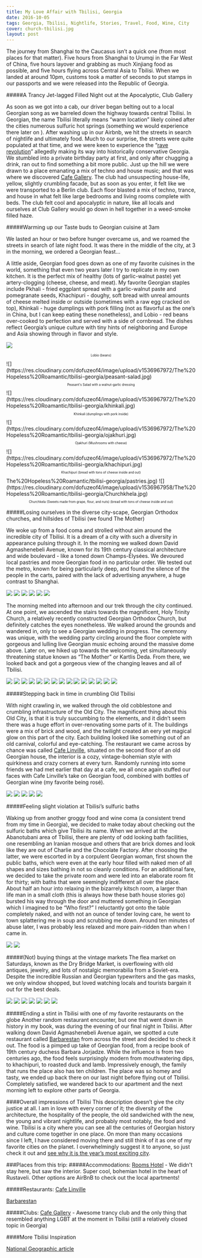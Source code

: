 ```yaml
---
title: My Love Affair with Tbilisi, Georgia
date: 2016-10-05
tags: Georgia, Tbilisi, Nightlife, Stories, Travel, Food, Wine, City
cover: church-tbilisi.jpg
layout: post
---
```


The journey from Shanghai to the Caucasus isn’t a quick one (from most places for that matter). Five hours from Shanghai to Urumqi in the Far West of China, five hours layover and  grabbing as much Xinjiang food as possible, and five hours flying across Central Asia to Tbilisi. When we landed at around 10pm, customs took a matter of seconds to put stamps in our passports and we were released into the Republic of Georgia.

#####A Trancy Jet-lagged Filled Night out at the Apocalyptic, Club Gallery

As soon as we got into a cab, our driver began belting out to a local Georgian song as we barreled down the highway towards central Tbilisi. In Georgian, the name Tbilisi literally means “warm location” likely coined after the cities numerous sulfuric hot springs (something we would experience there later on ). After washing up in our Airbnb, we hit the streets in search of nightlife and ultimately food. Much to our surprise, the streets were quite populated at that time, and we were keen to experience the “[rave revolution](https://mixmag.net/read/georgias-rave-revolution-is-explored-in-a-new-documentary-news)” allegedly making its way into historically conservative Georgia. We stumbled into a private birthday party at first, and only after chugging a drink, ran out to find something a bit more public. Just up the hill we were drawn to a place emanating a mix of techno and house music; and that was where we discovered [Cafe Gallery](https://www.facebook.com/cafegallery.ge/). The club had unsuspecting house-life, yellow, slightly crumbling facade, but as soon as you enter, it felt like we were transported to a Berlin club. Each floor blasted a mix of techno, trance, and house in what felt like large bedrooms and living rooms complete with beds. The club felt cool and apocalyptic in nature, like all locals and ourselves at Club Gallery would go down in hell together in a weed-smoke filled haze.

#####Warming up our Taste buds to Georgian cuisine at 3am

We lasted an hour or two before hunger overcame us, and we roamed the streets in search of late night food. It was there in the middle of the city, at 3 in the morning, we ordered a Georgian feast...

A little aside, Georgian food goes down as one of my favorite cuisines in the world, something that even two years later I try to replicate in my own kitchen. It is the perfect mix of healthy (lots of garlic-walnut paste) yet artery-clogging (cheese, cheese, and meat). My favorite Georgian staples include Pkhali - fried eggplant spread with a garlic-walnut paste and pomegranate seeds, Khachipuri - doughy, soft bread with unreal amounts of cheese melted inside or outside (sometimes with a raw egg cracked on top), Khinkali - huge dumplings with pork filling (not as flavorful as the one’s in China, but I can keep eating these nonetheless), and Lobio - red beans over-cooked to perfection and served with a side of cornbread. The dishes reflect Georgia’s unique culture with tiny hints of neighboring and Europe and Asia showing through in flavor and style.

![](https://res.cloudinary.com/dofuzeof4/image/upload/v1536967972/The%20Hopeless%20Roamantic/tbilisi-georgia/lobio.jpg)
<center><p style="font-size: .6em;">Lobio (beans)</p></center>
![](https://res.cloudinary.com/dofuzeof4/image/upload/v1536967972/The%20Hopeless%20Roamantic/tbilisi-georgia/peasant-salad.jpg)
<center><p style="font-size: .6em;">Peasant's Salad with a walnut-garlic dressing</p></center>
![](https://res.cloudinary.com/dofuzeof4/image/upload/v1536967972/The%20Hopeless%20Roamantic/tbilisi-georgia/khinkali.jpg)
<center><p style="font-size: .6em;">Khinkali (dumplings with pork inside)</p></center>
![](https://res.cloudinary.com/dofuzeof4/image/upload/v1536967972/The%20Hopeless%20Roamantic/tbilisi-georgia/ojakhuri.jpg)
<center><p style="font-size: .6em;">Ojakhuri (Mushrooms with cheese)</p></center>
![](https://res.cloudinary.com/dofuzeof4/image/upload/v1536967972/The%20Hopeless%20Roamantic/tbilisi-georgia/khachipuri.jpg)
<center><p style="font-size: .6em;">Khachipuri (bread with tons of cheese inside and out)</p></center>
The%20Hopeless%20Roamantic/tbilisi-georgia/pastries.jpg)
![](https://res.cloudinary.com/dofuzeof4/image/upload/v1536967958/The%20Hopeless%20Roamantic/tbilisi-georgia/Churchkhela.jpg)
<center><p style="font-size: .6em;">Churchkela (Sweets made from grape, flour, and nuts) (bread with tons of cheese inside and out)</p></center>


#####Losing ourselves in the diverse city-scape, Georgian Orthodox churches, and hillsides of Tbilisi (we found The Mother)

We woke up from a food coma and strolled without aim around the incredible city of Tbilisi. It is a dream of a city with such a diversity in appearance pulsing through it. In the morning we walked down David Agmashenebeli Avenue, known for its 19th century classical architecture and wide boulevard - like a toned down Champs-Élysées. We devoured local pastries and more Georgian food in no particular order. We tested out the metro, known for being particularly deep, and found the silence of the people in the carts,  paired with the lack of advertising anywhere, a huge contrast to Shanghai.

![](https://res.cloudinary.com/dofuzeof4/image/upload/v1536967972/The%20Hopeless%20Roamantic/tbilisi-georgia/architecture-David-Agmashenebeli.jpg)
![](https://res.cloudinary.com/dofuzeof4/image/upload/v1536967972/The%20Hopeless%20Roamantic/tbilisi-georgia/architecture-David-Agmashenebeli-2.jpg)
![](https://res.cloudinary.com/dofuzeof4/image/upload/v1536967972/The%20Hopeless%20Roamantic/tbilisi-georgia/architecture-David-Agmashenebeli-3.jpg)
![](https://res.cloudinary.com/dofuzeof4/image/upload/v1536967972/The%20Hopeless%20Roamantic/tbilisi-georgia/architecture-David-Agmashenebeli-4.jpg)
![](https://res.cloudinary.com/dofuzeof4/image/upload/v1536967972/The%20Hopeless%20Roamantic/tbilisi-georgia/architecture-David-Agmashenebeli-5.jpg)
![](https://res.cloudinary.com/dofuzeof4/image/upload/v1536967972/The%20Hopeless%20Roamantic/tbilisi-georgia/architecture-David-Agmashenebeli-6.jpg)

The morning melted into afternoon and our trek through the city continued. At one point, we ascended the stairs towards the magnificent, Holy Trinity Church, a relatively recently constructed Georgian Orthodox Church, but definitely catches the eyes nonetheless. We walked around the grounds and wandered in, only to see a Georgian wedding in progress. The ceremony was unique, with the wedding party circling around the floor complete with gorgeous and lulling live Georgian music echoing around the massive dome above. Later on, we hiked up towards the welcoming, yet simultaneously threatening statue known as “The Mother” or Kartlis Deda. From there, we looked back and got a gorgeous view of the changing leaves and all of Tbilisi.

![](https://res.cloudinary.com/dofuzeof4/image/upload/v1536967956/The%20Hopeless%20Roamantic/tbilisi-georgia/holy-trinity-church.jpg)
![](https://res.cloudinary.com/dofuzeof4/image/upload/v1536967956/The%20Hopeless%20Roamantic/tbilisi-georgia/holy-trinity-church-2.jpg)
![](https://res.cloudinary.com/dofuzeof4/image/upload/v1536967956/The%20Hopeless%20Roamantic/tbilisi-georgia/holy-trinity-church-3.jpg)
![](https://res.cloudinary.com/dofuzeof4/image/upload/v1536967956/The%20Hopeless%20Roamantic/tbilisi-georgia/georgian-flag.jpg)
![](https://res.cloudinary.com/dofuzeof4/image/upload/v1536967956/The%20Hopeless%20Roamantic/tbilisi-georgia/georgian-wedding.jpg)
![](https://res.cloudinary.com/dofuzeof4/image/upload/v1536967956/The%20Hopeless%20Roamantic/tbilisi-georgia/georgian-wedding-2.jpg)
![](https://res.cloudinary.com/dofuzeof4/image/upload/v1536967956/The%20Hopeless%20Roamantic/tbilisi-georgia/holy-trinity-church-4.jpg)
![](https://res.cloudinary.com/dofuzeof4/image/upload/v1536967943/The%20Hopeless%20Roamantic/tbilisi-georgia/IMG_2102.jpg)
![](https://res.cloudinary.com/dofuzeof4/image/upload/v1536967942/The%20Hopeless%20Roamantic/tbilisi-georgia/architecture-1.jpg)
![](https://res.cloudinary.com/dofuzeof4/image/upload/v1536967945/The%20Hopeless%20Roamantic/tbilisi-georgia/IMG_2100.jpg)
![](https://res.cloudinary.com/dofuzeof4/image/upload/v1536967937/The%20Hopeless%20Roamantic/tbilisi-georgia/tbilisi-views-2.jpg)
![](https://res.cloudinary.com/dofuzeof4/image/upload/v1536967910/The%20Hopeless%20Roamantic/tbilisi-georgia/IMG_2154.jpg)
![](https://res.cloudinary.com/dofuzeof4/image/upload/v1536967914/The%20Hopeless%20Roamantic/tbilisi-georgia/IMG_2147.jpg)
![](https://res.cloudinary.com/dofuzeof4/image/upload/v1536967935/The%20Hopeless%20Roamantic/tbilisi-georgia/musical-building-exhibition-hall.jpg)
![](https://res.cloudinary.com/dofuzeof4/image/upload/v1536967932/The%20Hopeless%20Roamantic/tbilisi-georgia/architecture-2.jpg)


#####Stepping back in time in crumbling Old Tbilisi

With night crawling in, we walked through the old cobblestone and crumbling infrastructure of the Old City. The magnificent thing about this Old City, is that it is truly succumbing to the elements, and it didn’t seem there was a huge effort in over-renovating some parts of it. The buildings were a mix of brick and wood, and the twilight created an eery yet magical glow on this part of the city. Each building looked like something out of an old carnival, colorful and eye-catching. The restaurant we came across by chance was called [Cafe Linville](https://www.facebook.com/Linville.Cafe/), situated on the second floor of an old Georgian house, the interior is a cozy, vintage-bohemian style with quirkiness and crazy corners at every turn. Randomly running into some friends we had met earlier that day at a cafe, we all once again stuffed our faces with Cafe Linville’s take on Georgian food, combined with bottles of Georgian wine (my favorite being rosé).

![](https://res.cloudinary.com/dofuzeof4/image/upload/v1536967932/The%20Hopeless%20Roamantic/tbilisi-georgia/tbilisi-synagogue.jpg)
![](https://res.cloudinary.com/dofuzeof4/image/upload/v1536967932/The%20Hopeless%20Roamantic/tbilisi-georgia/old-tbilisi-night-1.jpg)
![](https://res.cloudinary.com/dofuzeof4/image/upload/v1536967932/The%20Hopeless%20Roamantic/tbilisi-georgia/old-tbilisi-night-2.jpg)
![](https://res.cloudinary.com/dofuzeof4/image/upload/v1536967895/The%20Hopeless%20Roamantic/tbilisi-georgia/cafe-linville-1.jpg)
![](https://res.cloudinary.com/dofuzeof4/image/upload/v1536967898/The%20Hopeless%20Roamantic/tbilisi-georgia/georgian-wine-rose.jpg)


#####Feeling slight violation at Tbilisi’s sulfuric baths

Waking up from another groggy food and wine coma (a consistent trend from my time in Georgia), we decided to make today about checking out the sulfuric baths which give Tbilisi its name. When we arrived at the Abanotubani area of Tbilisi, there are plenty of odd looking bath facilities, one resembling an Iranian mosque and others that are brick domes and look like they are out of Charlie and the Chocolate Factory. After choosing the latter, we were escorted in by a corpulent Georgian woman, first shown the public baths, which were even at the early hour filled with naked men of all shapes and sizes bathing in not so cleanly conditions. For an additional fare, we decided to take the private room and were led into an elaborate room fit for thirty; with baths that were seemingly indifferent all over the place. About half an hour into relaxing in the bizarrely kitsch room, a larger than life man in a small cloth (this is always how these bath house stories go) bursted his way through the door and muttered something in Georgian which I imagined to be “Who first?” I reluctantly got onto the table completely naked, and with not an ounce of tender loving care, he went to town splattering me in soup and scrubbing me down. Around ten minutes of abuse later, I was probably less relaxed and more pain-ridden than when I came in.

![](https://res.cloudinary.com/dofuzeof4/image/upload/v1536967920/The%20Hopeless%20Roamantic/tbilisi-georgia/IMG_2139.jpg)
![](https://res.cloudinary.com/dofuzeof4/image/upload/v1536967918/The%20Hopeless%20Roamantic/tbilisi-georgia/IMG_2140.jpg)


#####(Not) buying things at the vintage markets
The flea market on Saturdays, known as the Dry Bridge Market, is overflowing with old antiques, jewelry, and lots of nostalgic memorabilia from a Soviet-era. Despite the incredible Russian and Georgian typewriters and the gas masks, we only window shopped, but loved watching locals and tourists bargain it out for the best deals.

![](https://res.cloudinary.com/dofuzeof4/image/upload/v1536967918/The%20Hopeless%20Roamantic/tbilisi-georgia/market-1.jpg)
![](https://res.cloudinary.com/dofuzeof4/image/upload/v1536967918/The%20Hopeless%20Roamantic/tbilisi-georgia/market-2.jpg)
![](https://res.cloudinary.com/dofuzeof4/image/upload/v1536967918/The%20Hopeless%20Roamantic/tbilisi-georgia/market-3.jpg)
![](https://res.cloudinary.com/dofuzeof4/image/upload/v1536967918/The%20Hopeless%20Roamantic/tbilisi-georgia/market-4.jpg)
![](https://res.cloudinary.com/dofuzeof4/image/upload/v1536967918/The%20Hopeless%20Roamantic/tbilisi-georgia/market-5.jpg)
![](https://res.cloudinary.com/dofuzeof4/image/upload/v1537012850/market-7.jpg)
![](https://res.cloudinary.com/dofuzeof4/image/upload/v1536967918/The%20Hopeless%20Roamantic/tbilisi-georgia/market-6.jpg)


#####Ending a stint in Tbilisi with one of my favorite restaurants on the globe
Another random restaurant encounter, but one that went down in history in my book, was during the evening of our final night in Tbilisi. After walking down David Agmashenebeli Avenue again, we spotted a cute restaurant called [Barbarestan](https://www.facebook.com/barbarestan/) from across the street and decided to check it out. The food is a pimped up take of Georgian food, from a recipe book of 19th century duchess Barbara Jorjadze. While the influence is from two centuries ago, the food feels surprisingly modern from mouthwatering dips, to khachipuri, to roasted duck and lamb. Impressively enough, the family that runs the place also has ten children. The place was so homey and tasty, we ended up back there on our last night before flying out of Tbilisi. Completely satisfied, we wandered back to our apartment and the next morning left to explore other parts of Georgia.

####Overall impressions of Tbilisi
This description doesn’t give the city justice at all. I am in love with every corner of it; the diversity of the architecture, the hospitality of the people, the old sandwiched with the new, the young and vibrant nightlife, and probably most notably, the food and wine. Tbilisi is a city where you can see all the centuries of Georgian history and culture come together in one place. On more than many occasions since I left, I have considered moving there and still think of it as one of my favorite cities on the planet. I overwhelmingly suggest it to anyone, so just check it out and [see why it is the year’s most exciting city](https://www.forbes.com/sites/breannawilson/2018/09/05/berlin-is-out-tbilisi-is-in-georgias-capital-is-this-years-most-exciting-city/#67216e54479d).

###Places from this trip:
#####Accommodations:
[Rooms Hotel](https://roomshotels.com/tbilisi/) - We didn't stay here, but saw the interior. Super cool, bohemian hotel in the heart of Rustaveli. Other options are AirBnB to check out the local apartments!

#####Restaurants:
[Cafe Linville](https://www.facebook.com/Linville.Cafe/)

[Barbarestan](https://www.facebook.com/barbarestan/)

#####Clubs:
[Cafe Gallery](https://www.facebook.com/cafegallery.ge/) - Awesome trancy club and the only thing that resembled anything LGBT at the moment in Tbilisi (still a relatively closed topic in Georgia)


####More Tbilisi Inspiration

[National Geographic article](https://www.nationalgeographic.com/travel/destinations/asia/georgia/why-tbilisi-is-one-of-my-favorite-cities-in-the-world-georgia/)

